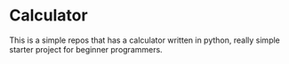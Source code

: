 # Calculator
This is a simple repos that has a calculator written in python, really simple starter project for beginner programmers. 
